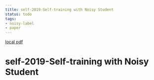 ```yaml
---
title: self-2019-Self-training with Noisy Student
status: todo
tags:
- noisy-label
- paper
---
```


[local pdf](../../../pdfs/self-2019-Self-training%20with%20Noisy%20Student.pdf)

# self-2019-Self-training with Noisy Student
